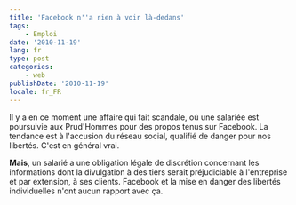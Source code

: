```yaml
---
title: 'Facebook n''a rien à voir là-dedans'
tags:
    - Emploi
date: '2010-11-19'
lang: fr
type: post
categories:
    - web
publishDate: '2010-11-19'
locale: fr_FR
---
```


Il y a en ce moment une affaire qui fait scandale, où une salariée est poursuivie aux Prud'Hommes pour des propos tenus sur Facebook. La tendance est à l'accusion du réseau social, qualifié de danger pour nos libertés. C'est en général vrai.

**Mais**, un salarié a une obligation légale de discrétion concernant les informations dont la divulgation à des tiers serait préjudiciable à l'entreprise et par extension, à ses clients. Facebook et la mise en danger des libertés individuelles n'ont aucun rapport avec ça.
